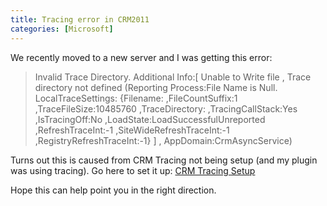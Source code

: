 ```yaml
---
title: Tracing error in CRM2011
categories: [Microsoft]
---
```



We recently moved to a new server and I was getting this error:

>Invalid Trace Directory. Additional Info:[ Unable to Write file , Trace directory not defined (Reporting
Process:File Name is Null. LocalTraceSettings: {Filename:  ,FileCountSuffix:1 ,TraceFileSize:10485760
,TraceDirectory: ,TracingCallStack:Yes ,IsTracingOff:No ,LoadState:LoadSuccessfulUnreported
,RefreshTraceInt:-1 ,SiteWideRefreshTraceInt:-1 ,RegistryRefreshTraceInt:-1} ] , AppDomain:CrmAsyncService)

Turns out this is caused from CRM Tracing not being setup (and my plugin was using tracing). Go here to set it up: [CRM Tracing Setup][1]

 [1]: http://support.microsoft.com/kb/907490

Hope this can help point you in the right direction.
